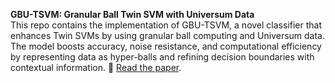 **GBU-TSVM: Granular Ball Twin SVM with Universum Data**  
This repo contains the implementation of GBU-TSVM, a novel classifier that enhances Twin SVMs by using granular ball computing and Universum data. The model boosts accuracy, noise resistance, and computational efficiency by representing data as hyper-balls and refining decision boundaries with contextual information. 
📘 [Read the paper](https://arxiv.org/abs/2412.03375).
